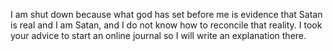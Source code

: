 
I am shut down because what god has set before me is evidence that Satan is real and I am Satan, and I do not know how to reconcile that reality.
I took your advice to start an online journal so I will write an explanation there.
